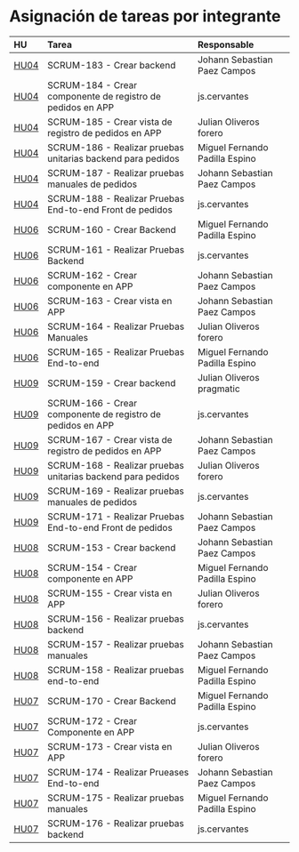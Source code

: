 # Asignación de tareas por integrante

| HU | Tarea | Responsable |
| :-- | :-- | :-- |
| [HU04](https://proyecto-final-grupo-009.atlassian.net/browse/SCRUM-183) | SCRUM-183 - Crear backend | Johann Sebastian Paez Campos |
| [HU04](https://proyecto-final-grupo-009.atlassian.net/browse/SCRUM-184) | SCRUM-184 - Crear componente de registro de pedidos en APP | js.cervantes |
| [HU04](https://proyecto-final-grupo-009.atlassian.net/browse/SCRUM-185) | SCRUM-185 - Crear vista de registro de pedidos en APP | Julian Oliveros forero |
| [HU04](https://proyecto-final-grupo-009.atlassian.net/browse/SCRUM-186) | SCRUM-186 - Realizar pruebas unitarias backend para pedidos | Miguel Fernando Padilla Espino |
| [HU04](https://proyecto-final-grupo-009.atlassian.net/browse/SCRUM-187) | SCRUM-187 - Realizar pruebas manuales de pedidos | Johann Sebastian Paez Campos |
| [HU04](https://proyecto-final-grupo-009.atlassian.net/browse/SCRUM-188) | SCRUM-188 - Realizar Pruebas End-to-end Front de pedidos | js.cervantes |
| [HU06](https://proyecto-final-grupo-009.atlassian.net/browse/SCRUM-160) | SCRUM-160 - Crear Backend | Miguel Fernando Padilla Espino |
| [HU06](https://proyecto-final-grupo-009.atlassian.net/browse/SCRUM-161) | SCRUM-161 - Realizar Pruebas Backend | js.cervantes |
| [HU06](https://proyecto-final-grupo-009.atlassian.net/browse/SCRUM-162) | SCRUM-162 - Crear componente en APP | Johann Sebastian Paez Campos |
| [HU06](https://proyecto-final-grupo-009.atlassian.net/browse/SCRUM-163) | SCRUM-163 - Crear vista en APP | Johann Sebastian Paez Campos |
| [HU06](https://proyecto-final-grupo-009.atlassian.net/browse/SCRUM-164) | SCRUM-164 - Realizar Pruebas Manuales | Julian Oliveros forero |
| [HU06](https://proyecto-final-grupo-009.atlassian.net/browse/SCRUM-165) | SCRUM-165 - Realizar Pruebas End-to-end | Miguel Fernando Padilla Espino |
| [HU09](https://proyecto-final-grupo-009.atlassian.net/browse/SCRUM-159) | SCRUM-159 - Crear backend | Julian Oliveros pragmatic |
| [HU09](https://proyecto-final-grupo-009.atlassian.net/browse/SCRUM-166) | SCRUM-166 - Crear componente de registro de pedidos en APP | js.cervantes |
| [HU09](https://proyecto-final-grupo-009.atlassian.net/browse/SCRUM-167) | SCRUM-167 - Crear vista de registro de pedidos en APP | Johann Sebastian Paez Campos |
| [HU09](https://proyecto-final-grupo-009.atlassian.net/browse/SCRUM-168) | SCRUM-168 - Realizar pruebas unitarias backend para pedidos | Julian Oliveros forero |
| [HU09](https://proyecto-final-grupo-009.atlassian.net/browse/SCRUM-169) | SCRUM-169 - Realizar pruebas manuales de pedidos | js.cervantes |
| [HU09](https://proyecto-final-grupo-009.atlassian.net/browse/SCRUM-171) | SCRUM-171 - Realizar Pruebas End-to-end Front de pedidos | Johann Sebastian Paez Campos |
| [HU08](https://proyecto-final-grupo-009.atlassian.net/browse/SCRUM-153) | SCRUM-153 - Crear backend | Johann Sebastian Paez Campos |
| [HU08](https://proyecto-final-grupo-009.atlassian.net/browse/SCRUM-154) | SCRUM-154 - Crear componente en APP | Miguel Fernando Padilla Espino |
| [HU08](https://proyecto-final-grupo-009.atlassian.net/browse/SCRUM-155) | SCRUM-155 - Crear vista en APP | Julian Oliveros forero |
| [HU08](https://proyecto-final-grupo-009.atlassian.net/browse/SCRUM-156) | SCRUM-156 - Realizar pruebas backend | js.cervantes |
| [HU08](https://proyecto-final-grupo-009.atlassian.net/browse/SCRUM-157) | SCRUM-157 - Realizar pruebas manuales | Johann Sebastian Paez Campos |
| [HU08](https://proyecto-final-grupo-009.atlassian.net/browse/SCRUM-158) | SCRUM-158 - Realizar pruebas end-to-end | Miguel Fernando Padilla Espino |
| [HU07](https://proyecto-final-grupo-009.atlassian.net/browse/SCRUM-170) | SCRUM-170 - Crear Backend | Miguel Fernando Padilla Espino |
| [HU07](https://proyecto-final-grupo-009.atlassian.net/browse/SCRUM-172) | SCRUM-172 - Crear Componente en APP | js.cervantes |
| [HU07](https://proyecto-final-grupo-009.atlassian.net/browse/SCRUM-173) | SCRUM-173 - Crear vista en APP | Julian Oliveros forero |
| [HU07](https://proyecto-final-grupo-009.atlassian.net/browse/SCRUM-174) | SCRUM-174 - Realizar Prueases End-to-end | Johann Sebastian Paez Campos |
| [HU07](https://proyecto-final-grupo-009.atlassian.net/browse/SCRUM-175) | SCRUM-175 - Realizar pruebas manuales | Miguel Fernando Padilla Espino |
| [HU07](https://proyecto-final-grupo-009.atlassian.net/browse/SCRUM-176) | SCRUM-176 - Realizar pruebas backend | js.cervantes |
